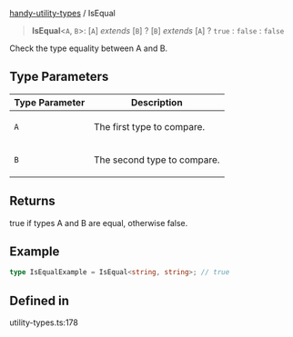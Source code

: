 [handy-utility-types](https://github.com/itsmeid/handy-utility-types/tree/main/docs/README.md) / IsEqual

> **IsEqual**\<`A`, `B`\>: [`A`] *extends* [`B`] ? [`B`] *extends* [`A`] ? `true` : `false` : `false`

Check the type equality between A and B.

## Type Parameters

<table>
<thead>
<tr>
<th>Type Parameter</th>
<th>Description</th>
</tr>
</thead>
<tbody>
<tr>
<td>

`A`

</td>
<td>

The first type to compare.

</td>
</tr>
<tr>
<td>

`B`

</td>
<td>

The second type to compare.

</td>
</tr>
</tbody>
</table>

## Returns

true if types A and B are equal, otherwise false.

## Example

```ts
type IsEqualExample = IsEqual<string, string>; // true
```

## Defined in

utility-types.ts:178
